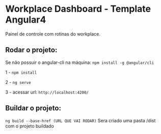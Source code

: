 # Workplace Dashboard - Template Angular4

Painel de controle com rotinas do workplace.

## Rodar o projeto:

Se não possuir o angular-cli na máquina:
`npm install -g @angular/cli`

1 - `npm install`

2 - `ng serve`

3 - acessar url: `http://localhost:4200/`

## Buildar o projeto:
`ng build --base-href (URL QUE VAI RODAR)`
Sera criado uma pasta /dist com o projeto buildado
